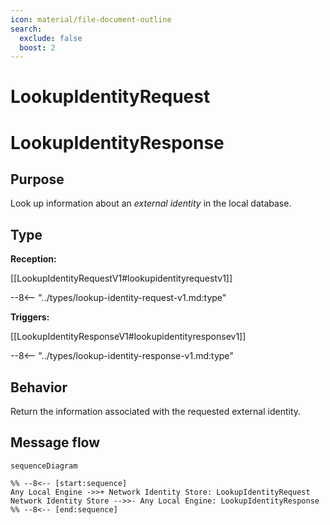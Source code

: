 ```yaml
---
icon: material/file-document-outline
search:
  exclude: false
  boost: 2
---
```


<div class="message" markdown>

# LookupIdentityRequest

# LookupIdentityResponse

## Purpose

<!-- --8<-- [start:purpose] -->
Look up information about an  *external identity* in the local database.
<!-- --8<-- [end:purpose] -->

## Type

<!-- --8<-- [start:type] -->
**Reception:**

[[LookupIdentityRequestV1#lookupidentityrequestv1]]

--8<-- "../types/lookup-identity-request-v1.md:type"

**Triggers:**

[[LookupIdentityResponseV1#lookupidentityresponsev1]]

--8<-- "../types/lookup-identity-response-v1.md:type"
<!-- --8<-- [end:type] -->

## Behavior

<!-- --8<-- [start:behavior] -->
Return the information associated with the requested external identity.
<!-- --8<-- [end:behavior] -->

## Message flow

<!-- --8<-- [start:messages] -->
```mermaid
sequenceDiagram

%% --8<-- [start:sequence]
Any Local Engine ->>+ Network Identity Store: LookupIdentityRequest
Network Identity Store -->>- Any Local Engine: LookupIdentityResponse
%% --8<-- [end:sequence]
```
<!-- --8<-- [end:messages] -->

</div>

